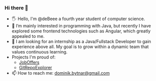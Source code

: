 ### Hi there 👋

<!--
**deBeee/deBeee** is a ✨ _special_ ✨ repository because its `README.md` (this file) appears on your GitHub profile.

Here are some ideas to get you started:

- 🔭 I’m currently working on ...
- 🌱 I’m currently learning ...
- 👯 I’m looking to collaborate on ...
- 🤔 I’m looking for help with ...
- 💬 Ask me about ...
- 📫 How to reach me: ...
- 😄 Pronouns: ...
- ⚡ Fun fact: ...
-->

- 🖐 Hello, I'm @deBeee a fourth year student of computer science.
- 👀 I’m mainly interested in programming with Java, but recently I have explored some frontend technologies such as Angular, which greatly appealed to me.
- 🤔 I am looking for an internship as a Java/Fullstack Developer to gain experience above all. My goal is to grow within a dynamic team that values continuous learning.
- Projects I'm proud of:
  - [JobOffers](https://github.com/deBeee/JobOffers)
  - [GitRepoExplorer](https://github.com/deBeee/GitRepoExplorer)
- 📫 How to reach me: dominik.bytnar@gmail.com

